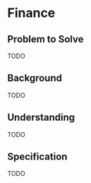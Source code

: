 # Finance

## Problem to Solve

TODO

## Background 

TODO

## Understanding

TODO

## Specification 

TODO
